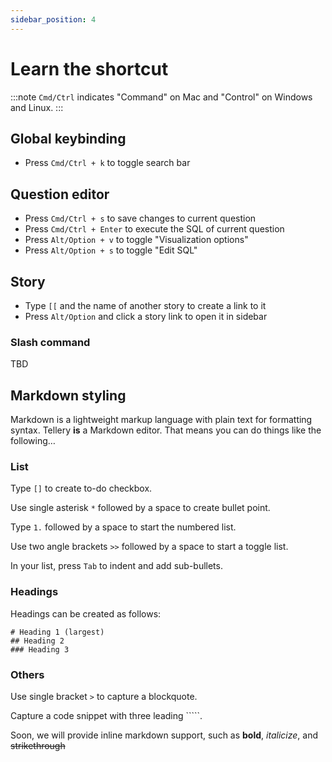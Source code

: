 ```yaml
---
sidebar_position: 4
---
```


# Learn the shortcut

:::note
`Cmd/Ctrl`  indicates "Command" on Mac and "Control" on Windows and Linux. 
:::


## Global keybinding

* Press `Cmd/Ctrl + k` to toggle search bar


## Question editor


* Press `Cmd/Ctrl + s` to save changes to current question
* Press `Cmd/Ctrl + Enter` to execute the SQL of current question
* Press `Alt/Option + v` to toggle "Visualization options" 
* Press `Alt/Option + s` to toggle "Edit SQL" 


## Story 

* Type `[[` and the name of another story to create a link to it
* Press `Alt/Option` and click a story link to open it in sidebar


### Slash command

TBD


## Markdown styling


Markdown is a lightweight markup language with plain text for formatting syntax. Tellery **is** a Markdown editor. That means you can do things like the following…


### List

Type `[]` to create to-do checkbox.

Use single asterisk `*` followed by a space to create bullet point.

Type `1.` followed by a space to start the numbered list.

Use two angle brackets `>>` followed by a space to start a toggle list.

In your list, press `Tab` to indent and add sub-bullets.


### Headings

Headings can be created as follows:

```
# Heading 1 (largest)
## Heading 2 
### Heading 3
```

### Others


Use single bracket `>` to capture a blockquote.

Capture a code snippet with three leading `````.

Soon, we will provide inline markdown support, such as **bold**, *italicize*, and ~~strikethrough~~
